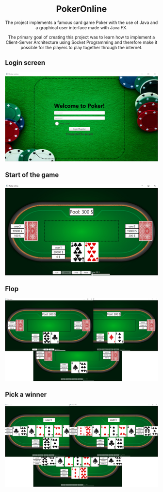 <div align="center">

# PokerOnline

The project implements a famous card game Poker with the use of Java and a graphical user interface made with Java FX.

The primary goal of creating this project was to learn how to implement a Client-Server Architecture using Socket Programming and therefore make it possible for the players to play together through the internet.

</div>

## Login screen

![1](PokerOnlineScreenshots/s1.png)

## Start of the game

![2](PokerOnlineScreenshots/s2.png)

## Flop

![3](PokerOnlineScreenshots/s3.png)

## Pick a winner

![4](PokerOnlineScreenshots/s4.png)
